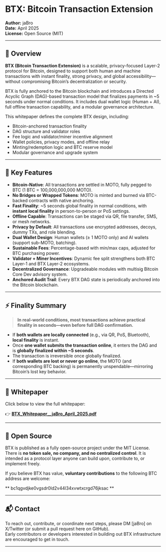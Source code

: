 # BTX: Bitcoin Transaction Extension

**Author:** jaBro  
**Date:** April 2025  
**License:** Open Source (MIT)  

---

## 🧭 Overview

**BTX (Bitcoin Transaction Extension)** is a scalable, privacy-focused Layer-2 protocol for Bitcoin, designed to support both human and machine transactions with instant finality, strong privacy, and global accessibility—without compromising Bitcoin’s decentralization or security.

BTX is fully anchored to the Bitcoin blockchain and introduces a Directed Acyclic Graph (DAG)-based transaction model that finalizes payments in ~5 seconds under normal conditions. It includes dual wallet logic (Human + AI), full offline transaction capability, and a modular governance architecture.

This whitepaper defines the complete BTX design, including:
- Bitcoin-anchored transaction finality
- DAG structure and validator roles
- Fee logic and validator/miner incentive alignment
- Wallet policies, privacy modes, and offline relay
- Minting/redemption logic and BTC reserve model
- Modular governance and upgrade system

---

## 📎 Key Features

- **Bitcoin-Native**: All transactions are settled in MOTO, fully pegged to BTC (1 BTC = 100,000,000,000 MOTO).
- **No Bridges or Wrapped Tokens**: MOTO is minted and burned via BTC-backed contracts with native anchoring.
- **Fast Finality**: ~5 seconds global finality in normal conditions, with **instant local finality** in person-to-person or PoS settings.
- **Offline Capable**: Transactions can be staged via QR, file transfer, SMS, or mesh networks.
- **Privacy by Default**: All transactions use encrypted addresses, decoys, dummy TXs, and role blending.
- **Dual Wallet Design**: Human wallets (≥ 1 MOTO only) and AI wallets (support sub-MOTO, batching).
- **Sustainable Fees**: Percentage-based with min/max caps, adjusted for BTC purchasing power.
- **Validator + Miner Incentives**: Dynamic fee split strengthens both BTC Layer-1 and BTX Layer-2 ecosystems.
- **Decentralized Governance**: Upgradeable modules with multisig Bitcoin Core Dev advisory system.
- **Anchored Audit Trail**: Every BTX DAG state is periodically anchored into the Bitcoin blockchain.

---

## ⚡ Finality Summary

> **In real-world conditions, most transactions achieve practical finality in seconds—even before full DAG confirmation.**

- If **both wallets are locally connected** (e.g., via QR, PoS, Bluetooth), **local finality** is instant.
- Once **one wallet submits the transaction online**, it enters the DAG and is **globally finalized within ~5 seconds**.
- The transaction is irreversible once globally finalized.
- If **both wallets are lost or never go online**, the MOTO (and corresponding BTC backing) is permanently unspendable—mirroring Bitcoin’s lost key behavior.

---

## 📄 Whitepaper

Click below to view the full whitepaper:

👉 [**BTX_Whitepaper__jaBro_April_2025.pdf**](./BTX%20Whitepaper__jaBro_April%202025.pdf)

---

## 🤝 Open Source

BTX is published as a fully open-source project under the MIT License. There is **no token sale, no company, and no centralized control**. It is intended as a protocol layer anyone can build upon, contribute to, or implement freely.

If you believe BTX has value, **voluntary contributions** to the following BTC address are welcome:

** bc1qgvdjke0vgsdr0ld2v44l34xvwtxcrgd76jksac **

---

## 📬 Contact

To reach out, contribute, or coordinate next steps, please DM [jaBro] on X/Twitter (or submit a pull request here on GitHub).  
Early contributors or developers interested in building out BTX infrastructure are encouraged to get in touch.

---


